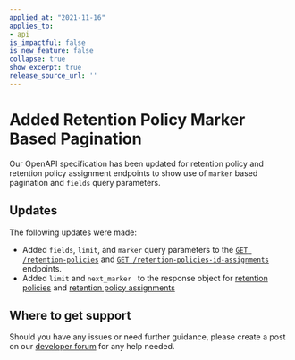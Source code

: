 ```yaml
---
applied_at: "2021-11-16"
applies_to: 
- api
is_impactful: false
is_new_feature: false
collapse: true
show_excerpt: true
release_source_url: ''
---
```


# Added Retention Policy Marker Based Pagination

Our OpenAPI specification has been updated for retention policy and retention
policy assignment endpoints to show use of `marker` based pagination and
`fields` query parameters.

<!-- more -->

## Updates

The following updates were made:

* Added `fields`, `limit`, and `marker` query parameters to the
  [`GET /retention-policies`](e://get-retention-policies) and
  [`GET /retention-policies-id-assignments`](e://get-retention-policies-id-assignments)
  endpoints.
* Added `limit` and `next_marker ` to the response object for
  [retention policies](e://resources/retention-policies) and
  [retention policy assignments](e://resources/retention-policy-assignments)

## Where to get support

Should you have any issues or need further guidance, please create a post on
our [developer forum][forum] for any help needed.

[forum]: https://support.box.com/hc/en-us/community/topics/360001932973-Platform-and-Developer-Forum

